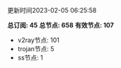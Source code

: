 更新时间2023-02-05 06:25:58

**总订阅: 45**
**总节点: 658**
**有效节点: 107**
- v2ray节点: 101
- trojan节点: 5
- ss节点: 1
